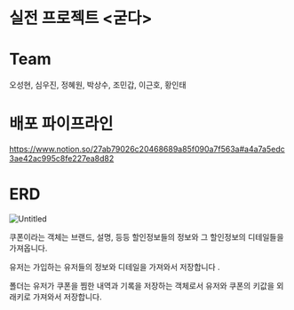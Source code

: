 # 실전 프로젝트 <굳다>
  
# Team
 오성현, 심우진, 정혜원, 박상수, 조민갑, 이근호, 황인태
 
# 배포 파이프라인
https://www.notion.so/27ab79026c20468689a85f090a7f563a#a4a7a5edc3ae42ac995c8fe227ea8d82


# ERD
![Untitled](https://s3-us-west-2.amazonaws.com/secure.notion-static.com/1ada0a44-45f2-44ce-a4f0-bf97482e6201/Untitled.png)

쿠폰이라는 객체는 브랜드, 설명, 등등 할인정보들의 정보와 그 할인정보의 디테일들을 가져옵니다.  

유저는 가입하는 유저들의 정보와 디테일을 가져와서 저장합니다 . 

폴더는 유저가 쿠폰을 찜한 내역과 기록을 저장하는 객체로서 유저와 쿠폰의 키값을 외래키로 가져와서 저장합니다.




 
    
